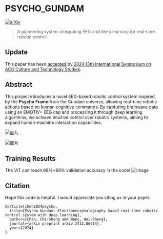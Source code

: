 # PSYCHO_GUNDAM
[![arXiv](https://img.shields.io/badge/arXiv-2402.15761-b31b1b.svg?style=flat-square)](https://arxiv.org/abs/2411.06414) 
> A pioneering system integrating EEG and deep learning for real-time robotic control.

## Update
This paper has been [accepted](https://u-acg.com/archives/42176) by [2024 13th International Symposium on ACG Culture and Technology Studies](https://u-acg.com/archives/29015).

## Abstract
This project introduces a novel EEG-based robotic control system inspired by the **Psycho Frame** from the Gundam universe, allowing real-time robotic actions based on human cognitive commands. By capturing brainwave data using an EMOTIV+ EEG cap and processing it through deep learning algorithms, we achieve intuitive control over robotic systems, aiming to expand human-machine interaction capabilities.


![圖片](https://github.com/user-attachments/assets/a180608f-65ae-4866-a82d-3380dfe38359)

![圖片](https://github.com/user-attachments/assets/f9412764-4bf7-4932-ba06-d1e12c8f88cd)

## Training Results
The ViT can reach 98%~99% validation accuracy in the code!
![image](https://github.com/user-attachments/assets/382aca5e-ef51-42ac-9de5-e5a1016acaff)


## Citation
Hope this code is helpful. I would appreciate you citing us in your paper. 
```
@article{chen2024psycho,
  title={Psycho Gundam: Electroencephalography based real-time robotic control system with deep learning},
  author={Chen, Chi-Sheng and Wang, Wei-Sheng},
  journal={arXiv preprint arXiv:2411.06414},
  year={2024}
}

```
